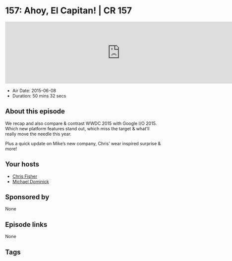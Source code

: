 # 157: Ahoy, El Capitan! | CR 157

<iframe src="https://player.fireside.fm/v2/MLf2ZzhC+bMtBmlQK?theme=dark" width="740" height="200" frameborder="0" scrolling="no"></iframe>

* Air Date: 2015-06-08
* Duration: 50 mins 32 secs

## About this episode

We recap and also compare & contrast WWDC 2015 with Google I/O 2015. Which new platform features stand out, which miss the target & what’ll really move the needle this year.

Plus a quick update on Mike’s new company, Chris’ wear inspired surprise & more!

## Your hosts
* [Chris Fisher](https://coder.show/hosts/chrislas)
* [Michael Dominick](https://coder.show/hosts/michael)

## Sponsored by

None



## Episode links

None



## Tags

